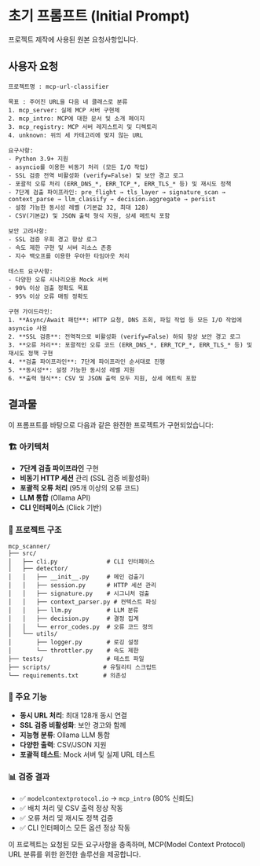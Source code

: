 # 초기 프롬프트 (Initial Prompt)

프로젝트 제작에 사용된 원본 요청사항입니다.

## 사용자 요청

```
프로젝트명 : mcp-url-classifier

목표 : 주어진 URL을 다음 네 클래스로 분류
1. mcp_server: 실제 MCP 서버 구현체
2. mcp_intro: MCP에 대한 문서 및 소개 페이지 
3. mcp_registry: MCP 서버 레지스트리 및 디렉토리
4. unknown: 위의 세 카테고리에 맞지 않는 URL

요구사항:
- Python 3.9+ 지원
- asyncio를 이용한 비동기 처리 (모든 I/O 작업)
- SSL 검증 전역 비활성화 (verify=False) 및 보안 경고 로그
- 포괄적 오류 처리 (ERR_DNS_*, ERR_TCP_*, ERR_TLS_* 등) 및 재시도 정책
- 7단계 검출 파이프라인: pre_flight → tls_layer → signature_scan → context_parse → llm_classify → decision.aggregate → persist
- 설정 가능한 동시성 레벨 (기본값 32, 최대 128)
- CSV(기본값) 및 JSON 출력 형식 지원, 상세 메트릭 포함

보안 고려사항:
- SSL 검증 우회 경고 항상 로그
- 속도 제한 구현 및 서버 리소스 존중
- 지수 백오프를 이용한 우아한 타임아웃 처리

테스트 요구사항:
- 다양한 오류 시나리오용 Mock 서버
- 90% 이상 검출 정확도 목표
- 95% 이상 오류 매핑 정확도

구현 가이드라인:
1. **Async/Await 패턴**: HTTP 요청, DNS 조회, 파일 작업 등 모든 I/O 작업에 asyncio 사용
2. **SSL 검증**: 전역적으로 비활성화 (verify=False) 하되 항상 보안 경고 로그
3. **오류 처리**: 포괄적인 오류 코드 (ERR_DNS_*, ERR_TCP_*, ERR_TLS_* 등) 및 재시도 정책 구현
4. **검출 파이프라인**: 7단계 파이프라인 순서대로 진행
5. **동시성**: 설정 가능한 동시성 레벨 지원
6. **출력 형식**: CSV 및 JSON 출력 모두 지원, 상세 메트릭 포함
```

## 결과물

이 프롬프트를 바탕으로 다음과 같은 완전한 프로젝트가 구현되었습니다:

### 🏗️ 아키텍처
- **7단계 검출 파이프라인** 구현
- **비동기 HTTP 세션** 관리 (SSL 검증 비활성화)
- **포괄적 오류 처리** (95개 이상의 오류 코드)
- **LLM 통합** (Ollama API)
- **CLI 인터페이스** (Click 기반)

### 📁 프로젝트 구조
```
mcp_scanner/
├── src/
│   ├── cli.py              # CLI 인터페이스
│   ├── detector/
│   │   ├── __init__.py     # 메인 검출기
│   │   ├── session.py      # HTTP 세션 관리
│   │   ├── signature.py    # 시그니처 검출
│   │   ├── context_parser.py # 컨텍스트 파싱
│   │   ├── llm.py          # LLM 분류
│   │   ├── decision.py     # 결정 집계
│   │   └── error_codes.py  # 오류 코드 정의
│   └── utils/
│       ├── logger.py       # 로깅 설정
│       └── throttler.py    # 속도 제한
├── tests/                  # 테스트 파일
├── scripts/               # 유틸리티 스크립트
└── requirements.txt       # 의존성
```

### 🚀 주요 기능
- **동시 URL 처리**: 최대 128개 동시 연결
- **SSL 검증 비활성화**: 보안 경고와 함께 
- **지능형 분류**: Ollama LLM 통합
- **다양한 출력**: CSV/JSON 지원
- **포괄적 테스트**: Mock 서버 및 실제 URL 테스트

### 📊 검증 결과
- ✅ `modelcontextprotocol.io` → `mcp_intro` (80% 신뢰도)
- ✅ 배치 처리 및 CSV 출력 정상 작동
- ✅ 오류 처리 및 재시도 정책 검증
- ✅ CLI 인터페이스 모든 옵션 정상 작동

이 프로젝트는 요청된 모든 요구사항을 충족하며, MCP(Model Context Protocol) URL 분류를 위한 완전한 솔루션을 제공합니다.
